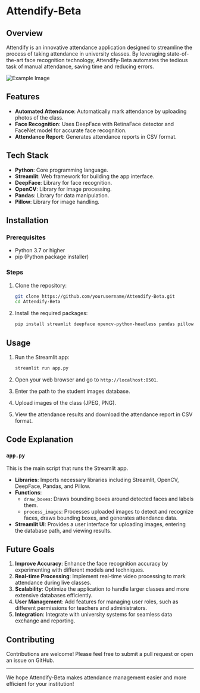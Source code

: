 


# Attendify-Beta

## Overview

Attendify is an innovative attendance application designed to streamline the process of taking attendance in university classes. By leveraging state-of-the-art face recognition technology, Attendify-Beta automates the tedious task of manual attendance, saving time and reducing errors.

![Example Image]([assets\Attendify_v1.png](https://github.com/trivic-git/Attendify-Beta/blob/main/assets/Attendify_v1.png))


## Features

- **Automated Attendance**: Automatically mark attendance by uploading photos of the class.
- **Face Recognition**: Uses DeepFace with RetinaFace detector and FaceNet model for accurate face recognition.
- **Attendance Report**: Generates attendance reports in CSV format.


## Tech Stack

- **Python**: Core programming language.
- **Streamlit**: Web framework for building the app interface.
- **DeepFace**: Library for face recognition.
- **OpenCV**: Library for image processing.
- **Pandas**: Library for data manipulation.
- **Pillow**: Library for image handling.

## Installation

### Prerequisites

- Python 3.7 or higher
- pip (Python package installer)

### Steps

1. Clone the repository:

   ```sh
   git clone https://github.com/yourusername/Attendify-Beta.git
   cd Attendify-Beta
   ```

2. Install the required packages:

   ```sh
   pip install streamlit deepface opencv-python-headless pandas pillow
   ```

## Usage

1. Run the Streamlit app:

   ```sh
   streamlit run app.py
   ```

2. Open your web browser and go to `http://localhost:8501`.

3. Enter the path to the student images database.

4. Upload images of the class (JPEG, PNG).

5. View the attendance results and download the attendance report in CSV format.

## Code Explanation

### `app.py`

This is the main script that runs the Streamlit app.

- **Libraries**: Imports necessary libraries including Streamlit, OpenCV, DeepFace, Pandas, and Pillow.
- **Functions**:
  - `draw_boxes`: Draws bounding boxes around detected faces and labels them.
  - `process_images`: Processes uploaded images to detect and recognize faces, draws bounding boxes, and generates attendance data.
- **Streamlit UI**: Provides a user interface for uploading images, entering the database path, and viewing results.


## Future Goals

1. **Improve Accuracy**: Enhance the face recognition accuracy by experimenting with different models and techniques.
2. **Real-time Processing**: Implement real-time video processing to mark attendance during live classes.
3. **Scalability**: Optimize the application to handle larger classes and more extensive databases efficiently.
4. **User Management**: Add features for managing user roles, such as different permissions for teachers and administrators.
5. **Integration**: Integrate with university systems for seamless data exchange and reporting.

## Contributing

Contributions are welcome! Please feel free to submit a pull request or open an issue on GitHub.

---

We hope Attendify-Beta makes attendance management easier and more efficient for your institution!
```


